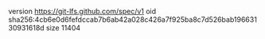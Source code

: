 version https://git-lfs.github.com/spec/v1
oid sha256:4cb6e0d6fefdccab7b6ab42a028c426a7f925ba8c7d526bab19663130931618d
size 11404
